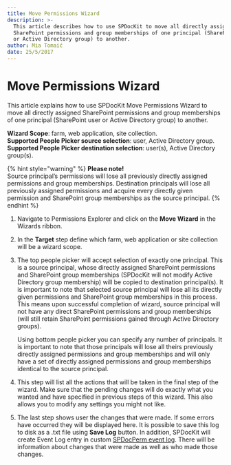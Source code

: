 ```yaml
---
title: Move Permissions Wizard
description: >-
  This article describes how to use SPDocKit to move all directly assigned
  SharePoint permissions and group memberships of one principal (SharePoint user
  or Active Directory group) to another.
author: Mia Tomaić
date: 25/5/2017
---
```


# Move Permissions Wizard

This article explains how to use SPDocKit Move Permissions Wizard to move all directly assigned SharePoint permissions and group memberships of one principal \(SharePoint user or Active Directory group\) to another.

**Wizard Scope**: farm, web application, site collection.  
**Supported People Picker source selection**: user, Active Directory group.  
**Supported People Picker destination selection**: user\(s\), Active Directory group\(s\).

{% hint style="warning" %}
**Please note!**  
Source principal’s permissions will lose all previously directly assigned permissions and group memberships. Destination principals will lose all previously assigned permissions and acquire every directly given permission and SharePoint group memberships as the source principal.
{% endhint %}

1. Navigate to Permissions Explorer and click on the **Move Wizard** in the Wizards ribbon.
2. In the **Target** step define which farm, web application or site collection will be a wizard scope.
3. The top people picker will accept selection of exactly one principal. This is a source principal, whose directly assigned SharePoint permissions and SharePoint group memberships \(SPDocKit will not modify Active Directory group membership\) will be copied to destination principal\(s\). It is important to note that selected source principal will lose all its directly given permissions and SharePoint group memberships in this process. This means upon successful completion of wizard, source principal will not have any direct SharePoint permissions and group memberships \(will still retain SharePoint permissions gained through Active Directory groups\).

   Using bottom people picker you can specify any number of principals. It is important to note that those principals will lose all theirs previously directly assigned permissions and group memberships and will only have a set of directly assigned permissions and group memberships identical to the source principal.

4. This step will list all the actions that will be taken in the final step of the wizard. Make sure that the pending changes will do exactly what you wanted and have specified in previous steps of this wizard. This also allows you to modify any settings you might not like.
5. The last step shows user the changes that were made. If some errors have occurred they will be displayed here. It is possible to save this log to disk as a .txt file using **Save Log** button. In addition, SPDocKit will create Event Log entry in custom [SPDocPerm event log](../spdockit-permission-management-event-log.md). There will be information about changes that were made as well as who made those changes.

